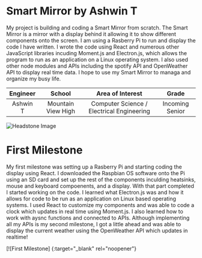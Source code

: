 ﻿# Smart Mirror by Ashwin T
My project is building and coding a Smart Mirror from scratch. The Smart Mirror is a mirror with a display behind it allowing it to show different components onto the screen. I am using a Rasberry Pi to run and display the code I have written. I wrote the code using React and numerous other JavaScript libraries incuding Moment.js and Electron.js, which allows the program to run as an application on a Linux operating system. I also used other node modules and APIs including the spotify API and OpenWeather API to display real time data. I hope to use my Smart Mirror to managa and organize my busy life.

| **Engineer** | **School** | **Area of Interest** | **Grade** |
|:--:|:--:|:--:|:--:|
| Ashwin T | Mountain View High | Computer Science / Electrical Engineering | Incoming Senior

![Headstone Image](https://bluestampengineering.com/wp-content/uploads/2016/05/improve.jpg)
  
# First Milestone

My first milestone was setting up a Rasberry Pi and starting coding the display using React. I downloaded the Raspbian OS software onto the Pi using an SD card and set up the rest of the components inculding heatsinks, mouse and keyboard compoenents, and a display. With that part completed I started working on the code. I learned what Electron.js was and how it allows for code to be run as an application on Linux based operating systems. I used React to customize my components and was able to code a clock which updates in real time using Moment.js. I also learned how to work with aysnc functions and connected to APIs. Although implementing all my APIs is my second milestone, I got a little ahead and was able to display the current weather using the OpenWeather API which updates in realtime!

[![First Milestone] {:target="_blank" rel="noopener"}
